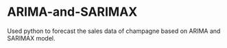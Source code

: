 # ARIMA-and-SARIMAX
Used python to forecast the sales data of champagne based on ARIMA and SARIMAX model.
